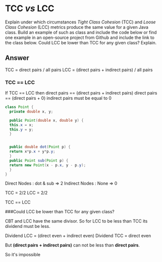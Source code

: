 # TCC *vs* LCC

Explain under which circumstances *Tight Class Cohesion* (TCC) and *Loose Class Cohesion* (LCC) metrics produce the same value for a given Java class. Build an example of such as class and include the code below or find one example in an open-source project from Github and include the link to the class below. Could LCC be lower than TCC for any given class? Explain.

## Answer

TCC = direct pairs / all pairs
LCC = (direct pairs + indirect pairs) / all pairs

### TCC == LCC

If TCC == LCC then
direct pairs == (direct pairs + indirect pairs)
direct pairs == (direct pairs + 0)
indirect pairs must be equal to 0

```java
class Point {
  private double x, y;

  public Point(double x, double y) {
  this.x = x;
  this.y = y;
  }


  public double dot(Point p) {
  return x*p.x + y*p.y;
  }
  public Point sub(Point p) {
  return new Point(x - p.x, y - p.y);
  }
}
```

Direct Nodes : dot & sub => 2
Indirect Nodes : None => 0

TCC = 2/2 
LCC = 2/2

TCC == LCC

###Could LCC be lower than TCC for any given class?

CBT and LCC have the same divisor.
So for LCC to be less than TCC its dividend must be less.

Dividend LCC = (direct even + indirect even)
Dividend TCC = direct even

But **(direct pairs + indirect pairs)** can not be less than **direct pairs**.

So it's impossible